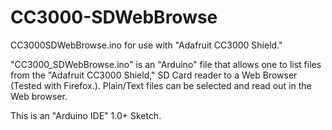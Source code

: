 # CC3000-SDWebBrowse
CC3000SDWebBrowse.ino for use with "Adafruit CC3000 Shield."

"CC3000_SDWebBrowse.ino" is an "Arduino" file that allows one to list files from the "Adafruit CC3000 Shield," 
SD Card reader to a Web Browser (Tested with Firefox.).  Plain/Text files can be selected and read out in the Web browser.

This is an "Arduino IDE" 1.0+ Sketch.
